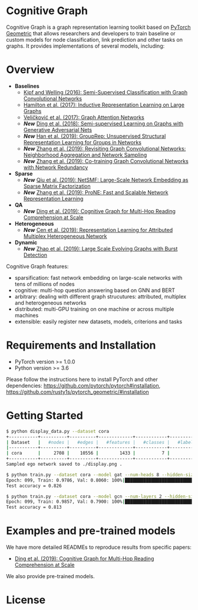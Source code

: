 # Cognitive Graph

Cognitive Graph is a graph representation learning toolkit based on [PyTorch Geometric](https://github.com/rusty1s/pytorch_geometric/) that allows researchers and developers to train baseline or custom models for node classification, link prediction and other tasks on graphs.
It provides implementations of several models, including:

# Overview

- **Baselines**
  - [Kipf and Welling (2016): Semi-Supervised Classification with Graph Convolutional Networks](https://arxiv.org/abs/1609.02907)
  - [Hamilton et al. (2017): Inductive Representation Learning on Large Graphs](https://arxiv.org/abs/1706.02216)
  - [Veličković et al. (2017): Graph Attention Networks](https://arxiv.org/abs/1710.10903)
  - **_New_** [Ding et al. (2018): Semi-supervised Learning on Graphs with Generative Adversarial Nets](https://arxiv.org/abs/1809.00130)
  - **_New_** [Han et al. (2019): GroupRep: Unsupervised Structural Representation Learning for Groups in Networks](https://www.overleaf.com/read/nqxjtkmmgmff)
  - **_New_** [Zhang et al. (2019): Revisiting Graph Convolutional Networks: Neighborhood Aggregation and Network Sampling](https://www.overleaf.com/read/xzykmvhxjmxy)
  - **_New_** [Zhang et al. (2019): Co-training Graph Convolutional Networks with Network Redundancy](https://www.overleaf.com/read/fbhqqgzqgmyn)
- **Sparse**
  - **_New_** [Qiu et al. (2019): NetSMF: Large-Scale Network Embedding as Sparse Matrix Factorization](http://keg.cs.tsinghua.edu.cn/jietang/publications/www19-Qiu-et-al-NetSMF-Large-Scale-Network-Embedding.pdf)
  - **_New_** [Zhang et al. (2019): ProNE: Fast and Scalable Network Representation Learning](https://www.overleaf.com/read/dhgpkmyfdhnj)
- **QA**
  - **_New_** [Ding et al. (2019): Cognitive Graph for Multi-Hop Reading Comprehension at Scale](https://www.overleaf.com/8685337329vkbmkgckzfhk)
- **Heterogeneous**
  - **_New_** [Cen et al. (2019): Representation Learning for Attributed Multiplex Heterogeneous Network](https://www.overleaf.com/read/cfcyvptkzvjh)
- **Dynamic**
  - **_New_** [Zhao et al. (2019): Large Scale Evolving Graphs with Burst Detection](https://www.overleaf.com/4361782256sqswxgnmwbrs)

Cognitive Graph features:

- sparsification: fast network embedding on large-scale networks with tens of millions of nodes
- cognitive: multi-hop question answering based on GNN and BERT
- arbitrary: dealing with different graph strucutures: attributed, multiplex and heterogeneous networks
- distributed: multi-GPU training on one machine or across multiple machines
- extensible: easily register new datasets, models, criterions and tasks

# Requirements and Installation

- PyTorch version >= 1.0.0
- Python version >= 3.6

Please follow the instructions here to install PyTorch and other dependencies: https://github.com/pytorch/pytorch#installation, https://github.com/rusty1s/pytorch_geometric/#installation

# Getting Started

```bash
$ python display_data.py --dataset cora
+-----------+----------+----------+-------------+------------+-----------------+
| Dataset   |   #nodes |   #edges |   #features |   #classes |   #labeled data |
|-----------+----------+----------+-------------+------------+-----------------|
| cora      |     2708 |    10556 |        1433 |          7 |             140 |
+-----------+----------+----------+-------------+------------+-----------------+
Sampled ego network saved to ./display.png .

$ python train.py --dataset cora --model gat --num-heads 8 --hidden-size 8 --dropout 0.6 --max-epoch 100 --lr 0.005 --weight-decay 5e-4
Epoch: 099, Train: 0.9786, Val: 0.8060: 100%|███████████████████████████| 100/100 [00:01<00:00, 66.77it/s]
Test accuracy = 0.826

$ python train.py --dataset cora --model gcn --num-layers 2 --hidden-size 32 --dropout 0.5 --max-epoch 100 --lr 0.01 --weight-decay 5e-4
Epoch: 099, Train: 0.9857, Val: 0.7900: 100%|██████████████████████████| 100/100 [00:00<00:00, 142.42it/s]
Test accuracy = 0.813
```

# Examples and pre-trained models

We have more detailed READMEs to reproduce results from specific papers:

- [Ding et al. (2019): Cognitive Graph for Multi-Hop Reading Comprehension at Scale](https://github.com/THUcqb/cognitive_graph/blob/master/examples/cogqa/README.md)

We also provide pre-trained models.

# License
